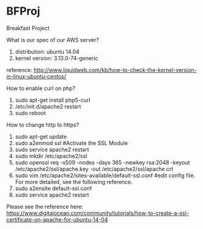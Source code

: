 # BFProj
Breakfast Project



What is our spec of our AWS server?
1. distribution: ubuntu 14.04
2. kernel version: 3.13.0-74-generic 

reference: http://www.liquidweb.com/kb/how-to-check-the-kernel-version-in-linux-ubuntu-centos/

How to enable curl on php?
1. sudo apt-get install php5-curl
2. /etc/init.d/apache2 restart
3. sudo reboot

How to change http to https?
1. sudo apt-get update
2. sudo a2enmod ssl #Activate the SSL Module
3. sudo service apache2 restart
4. sudo mkdir /etc/apache2/ssl
5. sudo openssl req -x509 -nodes -days 365 -newkey rsa:2048 -keyout /etc/apache2/ssl/apache.key -out /etc/apache2/ssl/apache.crt
6. sudo vim /etc/apache2/sites-available/default-ssl.conf #edit config file. For more detailed, see the following reference.
7. sudo a2ensite default-ssl.conf
8. sudo service apache2 restart

Please see the reference here: https://www.digitalocean.com/community/tutorials/how-to-create-a-ssl-certificate-on-apache-for-ubuntu-14-04




 
